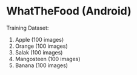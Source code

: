 # WhatTheFood (Android)

Training Dataset:
1. Apple (100 images)
2. Orange (100 images)
3. Salak (100 images)
4. Mangosteen (100 images)
5. Banana (100 images)

